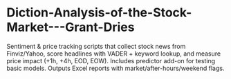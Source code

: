 # Diction-Analysis-of-the-Stock-Market---Grant-Dries
Sentiment &amp; price tracking scripts that collect stock news from Finviz/Yahoo, score headlines with VADER + keyword lookup, and measure price impact (+1h, +4h, EOD, EOW). Includes predictor add-on for testing basic models. Outputs Excel reports with market/after-hours/weekend flags.
